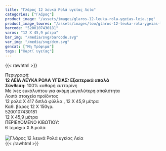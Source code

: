 ```yaml
---
title: "Γλάρος 12 λευκά Ρολά υγείας Λεία"
categories: ["Γλάρος"]
product_image: "/assets/images/glaros-12-leuka-rola-ygeias-leia.jpg"
product_image_lowres: "/assets/images/low/glaros-12-leuka-rola-ygeias-leia.jpg"
barcode: "5200107430181"
varos: "12 Χ 45,9 μέτρα"
bar_img: "/media/svg/barcode.svg"
var_img: "/media/svg/dcm.svg"
gencat: ["Μη Τρόφιμα"]
tags: ["Χαρτί υγείας"]
---
```

{{< rawhtml >}}

<div class="sload192"><div class="product"><div id="sistatika">Περιγραφή:</div><div class="alltext"><b>12 ΛΕΙΑ ΛΕΥΚΑ ΡΟΛΑ ΥΓΕΙΑΣ: Εξαιτερικά απαλά</b><br><b>Σύνθεση:</b> 100% καθαρή κυτταρίνη</div><div class="whead">Με ίνες ευκάλυπτου για ακόμη μεγαλύτερη απαλότητα</div><div class="keno"></div><div id="loipa">Λοιπά στοιχεία προϊόντος</div><div class="alltext">12 ρολά Χ 417 διπλά φύλλα , 12 Χ 45,9 μέτρα<br>Καθ. βάρος 12 Χ 150γρ.<br></div><div id="barcode"><div id="barimage1"></div><span id="bartext">5200107430181</span></div><div id="varos"><div id="dimimg"></div><span id="varostext">12 Χ 45,9 μέτρα</span></div><div id="kivotio">ΠΕΡΙΕΧΟΜΕΝΟ ΚΙΒΩΤΙΟΥ:<br>6 τεμάχια Χ 8 ρολά</div><br><div class="pimg"><img alt="Γλάρος 12 λευκά Ρολά υγείας Λεία" title="Γλάρος 12 λευκά Ρολά υγείας Λεία" src="/assets/images/glaros-12-leuka-rola-ygeias-leia.jpg"></div></div></div>
{{< /rawhtml >}}


